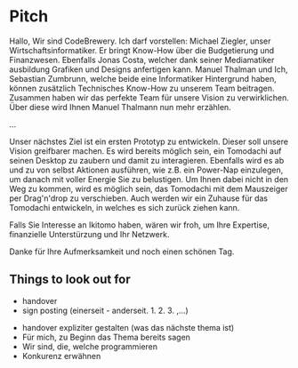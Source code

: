 # Pitch

Hallo, 
Wir sind CodeBrewery. Ich darf vorstellen: Michael Ziegler, unser Wirtschaftsinformatiker. Er bringt Know-How über die Budgetierung und Finanzwesen. Ebenfalls Jonas Costa, welcher dank seiner Mediamatiker ausbildung Grafiken und Designs anfertigen kann. Manuel Thalman und Ich, Sebastian Zumbrunn, welche beide eine Informatiker Hintergrund haben, können zusätzlich Technisches Know-How zu unserem Team beitragen. Zusammen haben wir das perfekte Team für unsere Vision zu verwirklichen. Über diese wird Ihnen Manuel Thalmann nun mehr erzählen.

...

Unser nächstes Ziel ist ein ersten Prototyp zu entwickeln. Dieser soll unsere Vision greifbarer machen. Es wird bereits möglich sein, ein Tomodachi auf seinen Desktop zu zaubern und damit zu interagieren. Ebenfalls wird es ab und zu von selbst Aktionen ausführen, wie z.B. ein Power-Nap einzulegen, um danach mit voller Energie Sie zu belustigen. Um Ihnen dabei nicht in den Weg zu kommen, wird es möglich sein, das Tomodachi mit dem Mauszeiger per Drag'n'drop zu verschieben. Auch werden wir ein Zuhause für das Tomodachi entwickeln, in welches es sich zurück ziehen kann. 

Falls Sie Interesse an Ikitomo haben, wären wir froh, um Ihre Expertise, finanzielle Unterstürzung und Ihr Netzwerk. 

Danke für Ihre Aufmerksamkeit und noch einen schönen Tag.

## Things to look out for

- handover
- sign posting (einerseit - anderseit. 1. 2. 3. ,...)

* handover expliziter gestalten (was das nächste thema ist)
* Für mich, zu Beginn das Thema bereits sagen
* Wir sind, die, welche programmieren
* Konkurenz erwähnen